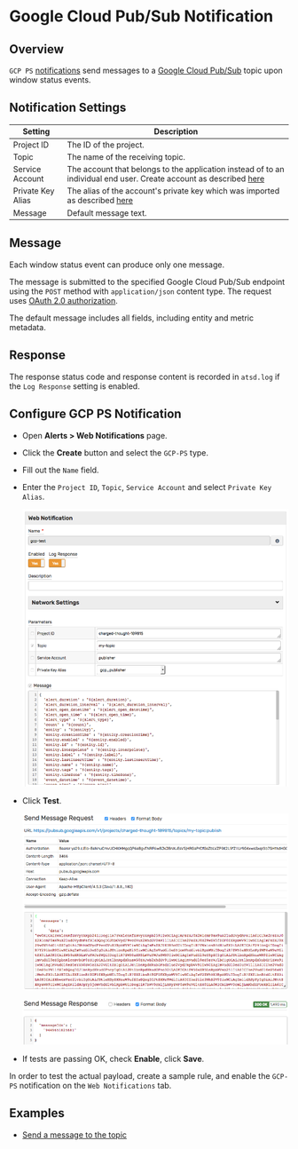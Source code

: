 # Google Cloud Pub/Sub Notification

## Overview

`GCP PS` [notifications](../web-notifications.md) send messages to a [Google Cloud Pub/Sub](https://cloud.google.com/pubsub/docs/reference/rest/v1/projects.topics/publish) topic upon window status events.

## Notification Settings

|**Setting**|**Description**|
|---|---|
|Project ID|The ID of the project.|
|Topic|The name of the receiving topic.|
|Service Account|The account that belongs to the application instead of to an individual end user. Create account as described [here](gcp-service-account-key.md#create-service-account)|
|Private Key Alias|The alias of the account's private key which was imported as described [here](gcp-service-account-key.md#import-accounts-private-key)|
|Message|Default message text.|

## Message

Each window status event can produce only one message.

The message is submitted to the specified Google Cloud Pub/Sub endpoint using the `POST` method with `application/json` content type. The request uses [OAuth 2.0 authorization](https://developers.google.com/identity/protocols/OAuth2ServiceAccount).

The default message includes all fields, including entity and metric metadata.

## Response

The response status code and response content is recorded in `atsd.log` if the `Log Response` setting is enabled.

## Configure GCP PS Notification

* Open **Alerts > Web Notifications** page.
* Click the **Create** button and select the `GCP-PS` type.
* Fill out the `Name` field.
* Enter the `Project ID`, `Topic`, `Service Account` and select `Private Key Alias`.

  ![](images/gcp_ps_config.png)

* Click **Test**.

   ![](images/gcp_ps_test_request.png)

   ![](images/gcp_ps_test_response.png)

* If tests are passing OK, check **Enable**, click **Save**.

In order to test the actual payload, create a sample rule, and enable the `GCP-PS` notification on the `Web Notifications` tab.

## Examples

* [Send a message to the topic](gcp-ps-message.md)
